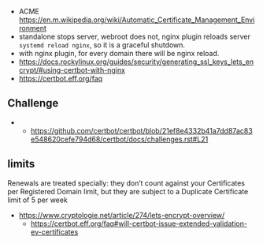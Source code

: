 - ACME https://en.m.wikipedia.org/wiki/Automatic_Certificate_Management_Environment
- standalone stops server, webroot does not, nginx plugin reloads server `systemd reload nginx`, so it is a graceful shutdown.
- with nginx plugin, for every domain there will be nginx reload.
- https://docs.rockylinux.org/guides/security/generating_ssl_keys_lets_encrypt/#using-certbot-with-nginx
- https://certbot.eff.org/faq

## Challenge

- - https://github.com/certbot/certbot/blob/21ef8e4332b41a7dd87ac83e548620cefe794d68/certbot/docs/challenges.rst#L21

## limits

Renewals are treated specially: they don’t count against your Certificates per Registered Domain limit, but they are subject to a Duplicate Certificate limit of 5 per week

- https://www.cryptologie.net/article/274/lets-encrypt-overview/
  - https://certbot.eff.org/faq#will-certbot-issue-extended-validation-ev-certificates
